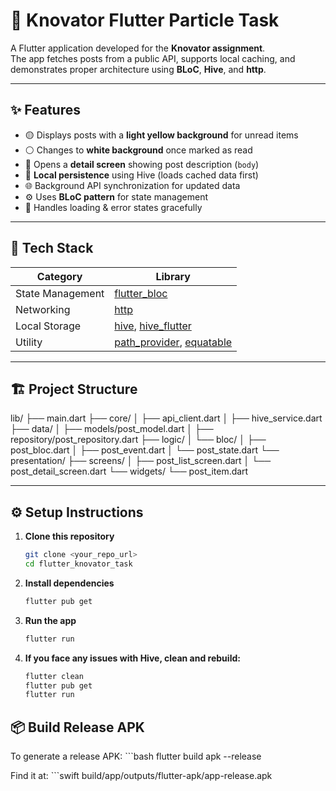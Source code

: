 # 📱 Knovator Flutter Particle Task

A Flutter application developed for the **Knovator assignment**.  
The app fetches posts from a public API, supports local caching, and demonstrates proper architecture using **BLoC**, **Hive**, and **http**.

---

## ✨ Features

- 🟡 Displays posts with a **light yellow background** for unread items
- ⚪ Changes to **white background** once marked as read
- 📄 Opens a **detail screen** showing post description (`body`)
- 🔁 **Local persistence** using Hive (loads cached data first)
- 🌐 Background API synchronization for updated data
- ⚙️ Uses **BLoC pattern** for state management
- 🚨 Handles loading & error states gracefully

---

## 🧰 Tech Stack

| Category | Library |
|-----------|----------|
| State Management | [flutter_bloc](https://pub.dev/packages/flutter_bloc) |
| Networking | [http](https://pub.dev/packages/http) |
| Local Storage | [hive](https://pub.dev/packages/hive), [hive_flutter](https://pub.dev/packages/hive_flutter) |
| Utility | [path_provider](https://pub.dev/packages/path_provider), [equatable](https://pub.dev/packages/equatable) |

---

## 🏗️ Project Structure

lib/
├── main.dart
├── core/
│ ├── api_client.dart
│ ├── hive_service.dart
├── data/
│ ├── models/post_model.dart
│ ├── repository/post_repository.dart
├── logic/
│ └── bloc/
│ ├── post_bloc.dart
│ ├── post_event.dart
│ └── post_state.dart
└── presentation/
├── screens/
│ ├── post_list_screen.dart
│ └── post_detail_screen.dart
└── widgets/
└── post_item.dart


---

## ⚙️ Setup Instructions

1. **Clone this repository**
   ```bash
   git clone <your_repo_url>
   cd flutter_knovator_task

2. **Install dependencies**
    ```bash
   flutter pub get

3. **Run the app**
    ```bash
   flutter run
   
4. **If you face any issues with Hive, clean and rebuild:**
    ```bash
   flutter clean
   flutter pub get
   flutter run

## 📦 Build Release APK

To generate a release APK:
    ```bash
    flutter build apk --release

Find it at:
    ```swift
    build/app/outputs/flutter-apk/app-release.apk
